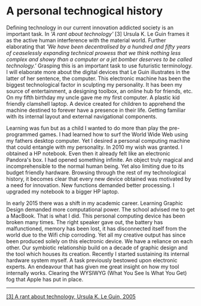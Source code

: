 # A personal technogical history



Defining technology in our current innovation addicted society is an important task. In *'A rant about technology'* [3] Ursula K. Le Guin frames it as the active human interference with the material world. Further elaborating that *'We have been decentralised by a hundred and fifty years of ceaselessly expanding technical prowess that we think nothing less complex and showy than a computer or a jet bomber deserves to be called technology.'* Grasping this is an important task to use futuristic terminology. I will elaborate more about the digital devices that Le Guin illustrates in the latter of her sentence, the computer. This electronic machine has been the biggest technological factor in sculpting my personality. It has been my source of entertainment, a designing toolbox, an online hub for friends, etc. On my fifth birthday my uncle gave me my first computer. A plastic kid friendly clamshell laptop. A device created for children to apprehend the machine destined to forever have a presence in their life. Getting familiar with its internal layout and external navigational components. 



Learning was fun but as a child I wanted to do more than play the pre-programmed games. I had learned how to surf the World Wide Web using my fathers desktop computer. Yet I desired a personal computing machine that could entangle with my personality. In 2010 my wish was granted. I obtained a HP notebook. Even then it already felt like an electronic Pandora's box. I had opened something infinite. An object truly magical and incomprehensible to the normal human being. Yet also limiting due to its budget friendly hardware. Browsing through the rest of my technological history, it becomes clear that every new device obtained was motivated by a need for innovation. New functions demanded better processing. I upgraded my notebook to a bigger HP laptop. 



In early 2015 there was a shift in my academic career. Learning Graphic Design demanded more computational power. The school advised me to get a MacBook. That is what I did. This personal computing device has been broken many times. The right speaker gave out, the battery has malfunctioned, memory has been lost, it has disconnected itself from the world due to the Wifi chip corroding. Yet all my creative output has since been produced solely on this electronic device. We have a reliance on each other. Our symbiotic relationship build on a decade of graphic design and the tool which houses its creation. Recently I started sustaining its internal hardware system myself. A task previously bestowed upon electronic experts. An endeavour that has given me great insight on how my tool internally works. Clearing the WYSIWYG (What You See Is What You Get) fog that Apple has put in place.  

--- 

<a href="https://www.ursulakleguin.com/a-rant-about-technology" target=“_blank”>[3] A rant about technology, Ursula K. Le Guin, 2005</a>
